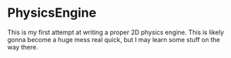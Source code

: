 # PhysicsEngine

This is my first attempt at writing a proper 2D physics engine.
This is likely gonna become a huge mess real quick, but I may learn some stuff on the way there.
